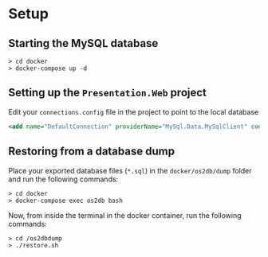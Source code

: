 # Setup

## Starting the MySQL database
```
> cd docker
> docker-compose up -d
```
## Setting up the `Presentation.Web` project
Edit your `connections.config` file in the project to point to the local database
```xml
<add name="DefaultConnection" providerName="MySql.Data.MySqlClient" connectionString="Data Source=127.0.0.1; port=3306; Initial Catalog=db; uid=user; pwd=password; CharSet=utf8; Allow User Variables=True" />
```
## Restoring from a database dump
Place your exported database files (`*.sql`) in the `docker/os2db/dump` folder and run the following commands:
```
> cd docker
> docker-compose exec os2db bash
```
Now, from inside the terminal in the docker container, run the following commands:
```
> cd /os2dbdump
> ./restore.sh
```